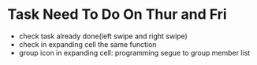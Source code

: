 Task Need To Do On Thur and Fri
==============================================
- check task already done(left swipe and right swipe)
- check in expanding cell the same function
- group icon in expanding cell: programming segue to group member list
